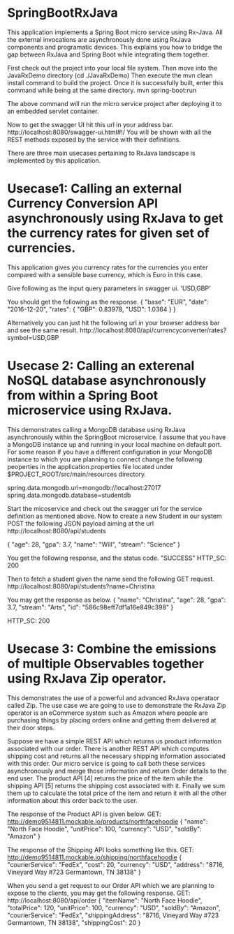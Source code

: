 # SpringBootRxJava
This application implements a Spring Boot micro service using Rx-Java.
All the external invocations are asynchronously done using RxJava components and programatic devices.
This explains you how to bridge the gap between RxJava and Spring Boot while integrating them together.


First check out the project into your local file system. 
Then move into the JavaRxDemo directory (cd ./JavaRxDemo)
Then execute the mvn clean install command to build the project.
Once it is successfully built, enter this command while being at the same directory.  mvn spring-boot:run

The above command will run the micro service project after deploying it to an embedded servlet container.

Now to get the swagger UI hit this url in your address bar. http://localhost:8080/swagger-ui.html#!/
You will be shown with all the REST methods exposed by the service with their definitions. 

There are three main usecases pertaining to RxJava landscape is implemented by this application.

# Usecase1: Calling an external Currency Conversion API asynchronously using RxJava to get the currency rates for given set of currencies.

This application gives you currency rates for the currencies you enter compared with a sensible base currency, which is Euro in this case.

Give following as the input query parameters in swagger ui. 'USD,GBP'

You should get the following as the response.
{
  "base": "EUR",
  "date": "2016-12-20",
  "rates": {
    "GBP": 0.83978,
    "USD": 1.0364
  }
}

Alternatively you can just hit the following url in your browser address bar and see the same result. http://localhost:8080/api/currencyconverter/rates?symbol=USD,GBP



# Usecase 2: Calling an exterenal NoSQL database asynchronously from within a Spring Boot microservice using RxJava.
This demonstrates calling a MongoDB database using RxJava asynchronously within the SpringBoot microservice.
I assume that you have a MongoDB instance up and running in your local machine on default port. For some reason if you have a
different configuration in your MongoDB instance to which you are planning to connect change the following peoperties in the application.properties
file located under $PROJECT_ROOT/src/main/resources directory.

spring.data.mongodb.uri=mongodb://localhost:27017
spring.data.mongodb.database=studentdb

Start the micoservice and check out the swagger uri for the service definition as mentioned above.
Now to create a new Student in our system POST the following JSON payload aiming at the url http://localhost:8080/api/students

{
  "age": 28,
  "gpa": 3.7,
  "name": "Will",
  "stream": "Science"
}

You get the following response, and the status code.
"SUCCESS"
HTTP_SC: 200


Then to fetch a student given the name send the following GET request.
http://localhost:8080/api/students?name=Christina

You may get the response as below.
{
  "name": "Christina",
  "age": 28,
  "gpa": 3.7,
  "stream": "Arts",
  "id": "586c98eff7df1a16e849c398"
}

HTTP_SC: 200


# Usecase 3: Combine the emissions of multiple Observables together using RxJava Zip operator.
This demonstrates the use of a powerful and advanced RxJava operataor called Zip. 
The use case we are going to use to demonstrate the RxJava Zip operator is an eCommerce system such as Amazon where people are purchasing things by placing orders online and getting them delivered at their door steps.

Suppose we have a simple REST API which returns us product information associated with our order. There is another REST API which computes shipping cost and returns all the necessary shipping information associated with this order. Our micro service is going to call both these services asynchronously and merge those information and return Order details to the end user. The product API [4] returns the price of the item while the shipping API [5] returns the shipping cost associated with it. Finally we sum them up to calculate the total price of the item and return it with all the other information about this order back to the user. 

The response of the Product API is given below.
GET: http://demo9514811.mockable.io/products/northfacehoodie
{
 "name": "North Face Hoodie",
 "unitPrice": 100,
 "currency": "USD",
 "soldBy": "Amazon"
}

The response of the Shipping API looks something like this.
GET: http://demo9514811.mockable.io/shipping/northfacehoodie
{
 "courierService": "FedEx",
 "cost": 20,
 "currency": "USD",
 "address": "8716, Vineyard Way #723 Germantown, TN 38138"
}

When you send a get request to our Order API which we are planning to expose to the clients, you may get the following response.
GET: http://localhost:8080/api/order
{
  "itemName": "North Face Hoodie",
  "totalPrice": 120,
  "unitPrice": 100,
  "currency": "USD",
  "soldBy": "Amazon",
  "courierService": "FedEx",
  "shippingAddress": "8716, Vineyard Way #723 Germantown, TN 38138",
  "shippingCost": 20
}

